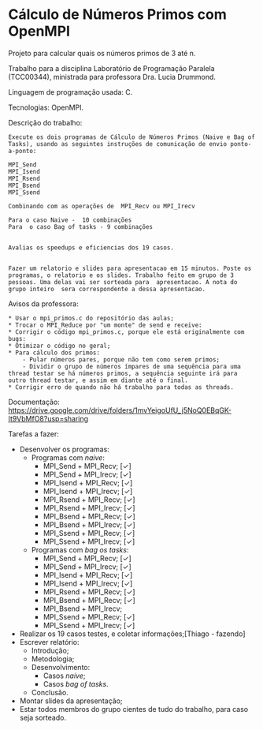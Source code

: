 # Cálculo de Números Primos com OpenMPI

Projeto para calcular quais os números primos de 3 até n.

Trabalho para a disciplina Laboratório de Programação Paralela (TCC00344), ministrada para professora Dra. Lucia Drummond.

Linguagem de programação usada: C.

Tecnologias: OpenMPI.



Descrição do trabalho:

    Execute os dois programas de Cálculo de Números Primos (Naive e Bag of Tasks), usando as seguintes instruções de comunicação de envio ponto-a-ponto:

    MPI_Send
    MPI_Isend
    MPI_Rsend
    MPI_Bsend
    MPI_Ssend

    Combinando com as operações de  MPI_Recv ou MPI_Irecv

    Para o caso Naive -  10 combinações
    Para  o caso Bag of tasks - 9 combinações


    Avalias os speedups e eficiencias dos 19 casos.


    Fazer um relatorio e slides para apresentacao em 15 minutos. Poste os programas, o relatorio e os slides. Trabalho feito em grupo de 3 pessoas. Uma delas vai ser sorteada para  apresentacao. A nota do grupo inteiro  sera correspondente a dessa apresentacao.



Avisos da professora:

    * Usar o mpi_primos.c do repositório das aulas;
    * Trocar o MPI_Reduce por "um monte" de send e receive:
    * Corrigir o código mpi_primos.c, porque ele está originalmente com bugs:
    * Otimizar o código no geral;
    * Para cálculo dos primos:
        - Pular números pares, porque não tem como serem primos;
        - Dividir o grupo de números ímpares de uma sequência para uma thread testar se há números primos, a sequência seguinte irá para outro thread testar, e assim em diante até o final.
    * Corrigir erro de quando não há trabalho para todas as threads.


Documentação: https://drive.google.com/drive/folders/1mvYeigoUfU_j5NoQ0EBqGK-It9VbMfO8?usp=sharing


Tarefas a fazer:

* Desenvolver os programas:
    - Programas com _naive_:
        * MPI_Send + MPI_Recv; [✓]
        * MPI_Send + MPI_Irecv; [✓]
        * MPI_Isend + MPI_Recv; [✓]
        * MPI_Isend + MPI_Irecv; [✓]
        * MPI_Rsend + MPI_Recv; [✓]
        * MPI_Rsend + MPI_Irecv; [✓]
        * MPI_Bsend + MPI_Recv; [✓]
        * MPI_Bsend + MPI_Irecv; [✓]
        * MPI_Ssend + MPI_Recv; [✓]
        * MPI_Ssend + MPI_Irecv; [✓]
    - Programas com _bag os tasks_:
        * MPI_Send + MPI_Recv; [✓]
        * MPI_Send + MPI_Irecv; [✓]
        * MPI_Isend + MPI_Recv; [✓]
        * MPI_Isend + MPI_Irecv; [✓]
        * MPI_Rsend + MPI_Recv; [✓]
        * MPI_Bsend + MPI_Recv; [✓]
        * MPI_Bsend + MPI_Irecv;
        * MPI_Ssend + MPI_Recv; [✓]
        * MPI_Ssend + MPI_Irecv; [✓]
* Realizar os 19 casos testes, e coletar informações;[Thiago - fazendo]
* Escrever relatório:
    - Introdução;
    - Metodologia;
    - Desenvolvimento:
        * Casos _naive_;
        * Casos _bag of tasks_.
    - Conclusão.
* Montar slides da apresentação;
* Estar todos membros do grupo cientes de tudo do trabalho, para caso seja sorteado.